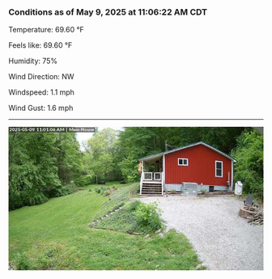 ### Conditions as of May 9, 2025 at 11:06:22 AM CDT 

Temperature: 69.60 &deg;F

Feels like: 69.60 &deg;F

Humidity: 75%

Wind Direction: NW

Windspeed: 1.1 mph

Wind Gust: 1.6 mph

---

<img src="./images/latest.jpeg"/>

